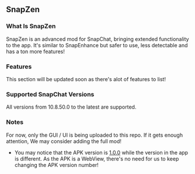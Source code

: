 ## SnapZen

### What Is SnapZen
SnapZen is an advanced mod for SnapChat, bringing extended functionality to the app. It's similar to SnapEnhance but safer to use, less detectable and has a ton more features!  


### Features
This section will be updated soon as there's alot of features to list!  


### Supported SnapChat Versions
All versions from 10.8.50.0 to the latest are supported.  


### Notes
For now, only the GUI / UI is being uploaded to this repo. If it gets enough attention, We may consider adding the full mod!  
- You may notice that the APK version is [1.0.0](https://github.com/SinfulZen/SnapZen) while the version in the app is different. As the APK is a WebView, there's no need for us to keep changing the APK version number!

